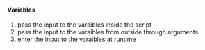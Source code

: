 #### Variables

1. pass the input to the varaibles inside the script
2. pass the input to the varaibles from outside through arguments
3. enter the input to the varaibles at runtime
